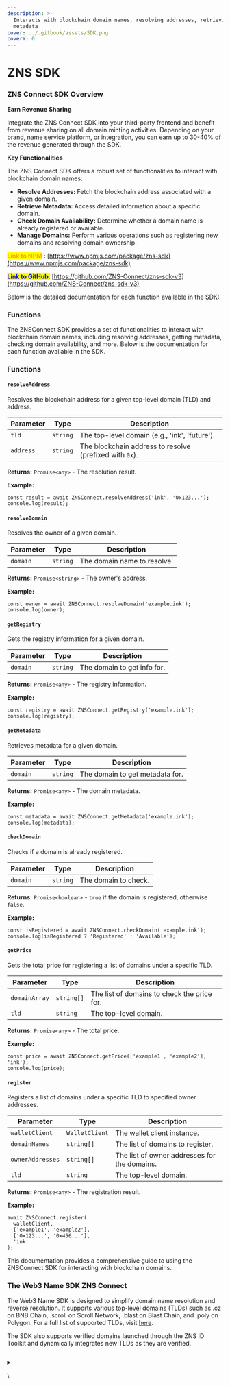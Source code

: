 ```yaml
---
description: >-
  Interacts with blockchain domain names, resolving addresses, retrieving
  metadata
cover: ../.gitbook/assets/SDK.png
coverY: 0
---
```


# ZNS SDK

### ZNS Connect SDK Overview

**Earn Revenue Sharing**

Integrate the ZNS Connect SDK into your third-party frontend and benefit from revenue sharing on all domain minting activities. Depending on your brand, name service platform, or integration, you can earn up to 30-40% of the revenue generated through the SDK.

**Key Functionalities**

The ZNS Connect SDK offers a robust set of functionalities to interact with blockchain domain names:

* **Resolve Addresses:** Fetch the blockchain address associated with a given domain.
* **Retrieve Metadata:** Access detailed information about a specific domain.
* **Check Domain Availability:** Determine whether a domain name is already registered or available.
* **Manage Domains:** Perform various operations such as registering new domains and resolving domain ownership.

<mark style="color:orange;">**Link to NPM**</mark>**&#x20;:** [https://www.npmjs.com/package/zns-sdk](https://www.npmjs.com/package/zns-sdk)

<mark style="color:blue;">**Link to GitHub**</mark><mark style="color:blue;">:</mark> [https://github.com/ZNS-Connect/zns-sdk-v3](https://github.com/ZNS-Connect/zns-sdk-v3)

Below is the detailed documentation for each function available in the SDK:

### Functions

The ZNSConnect SDK provides a set of functionalities to interact with blockchain domain names, including resolving addresses, getting metadata, checking domain availability, and more. Below is the documentation for each function available in the SDK.

### Functions



#### `resolveAddress`



Resolves the blockchain address for a given top-level domain (TLD) and address.

| Parameter | Type     | Description                                             |
| --------- | -------- | ------------------------------------------------------- |
| `tld`     | `string` | The top-level domain (e.g., 'ink', 'future').           |
| `address` | `string` | The blockchain address to resolve (prefixed with `0x`). |

**Returns:** `Promise<any>` - The resolution result.

**Example:**

```
const result = await ZNSConnect.resolveAddress('ink', '0x123...');
console.log(result);
```

#### `resolveDomain`



Resolves the owner of a given domain.

| Parameter | Type     | Description                 |
| --------- | -------- | --------------------------- |
| `domain`  | `string` | The domain name to resolve. |

**Returns:** `Promise<string>` - The owner's address.

**Example:**

```
const owner = await ZNSConnect.resolveDomain('example.ink');
console.log(owner);
```

#### `getRegistry`



Gets the registry information for a given domain.

| Parameter | Type     | Description                 |
| --------- | -------- | --------------------------- |
| `domain`  | `string` | The domain to get info for. |

**Returns:** `Promise<any>` - The registry information.

**Example:**

```
const registry = await ZNSConnect.getRegistry('example.ink');
console.log(registry);
```

#### `getMetadata`



Retrieves metadata for a given domain.

| Parameter | Type     | Description                     |
| --------- | -------- | ------------------------------- |
| `domain`  | `string` | The domain to get metadata for. |

**Returns:** `Promise<any>` - The domain metadata.

**Example:**

```
const metadata = await ZNSConnect.getMetadata('example.ink');
console.log(metadata);
```

#### `checkDomain`



Checks if a domain is already registered.

| Parameter | Type     | Description          |
| --------- | -------- | -------------------- |
| `domain`  | `string` | The domain to check. |

**Returns:** `Promise<boolean>` - `true` if the domain is registered, otherwise `false`.

**Example:**

```
const isRegistered = await ZNSConnect.checkDomain('example.ink');
console.log(isRegistered ? 'Registered' : 'Available');
```

#### `getPrice`



Gets the total price for registering a list of domains under a specific TLD.

| Parameter     | Type       | Description                                 |
| ------------- | ---------- | ------------------------------------------- |
| `domainArray` | `string[]` | The list of domains to check the price for. |
| `tld`         | `string`   | The top-level domain.                       |

**Returns:** `Promise<any>` - The total price.

**Example:**

```
const price = await ZNSConnect.getPrice(['example1', 'example2'], 'ink');
console.log(price);
```

#### `register`



Registers a list of domains under a specific TLD to specified owner addresses.

| Parameter        | Type           | Description                                  |
| ---------------- | -------------- | -------------------------------------------- |
| `walletClient`   | `WalletClient` | The wallet client instance.                  |
| `domainNames`    | `string[]`     | The list of domains to register.             |
| `ownerAddresses` | `string[]`     | The list of owner addresses for the domains. |
| `tld`            | `string`       | The top-level domain.                        |

**Returns:** `Promise<any>` - The registration result.

**Example:**

```
await ZNSConnect.register(
  walletClient,
  ['example1', 'example2'],
  ['0x123...', '0x456...'],
  'ink'
);
```

This documentation provides a comprehensive guide to using the ZNSConnect SDK for interacting with blockchain domains.

### The Web3 Name SDK ZNS Connect

The Web3 Name SDK is designed to simplify domain name resolution and reverse resolution. It supports various top-level domains (TLDs) such as .cz on BNB Chain, .scroll on Scroll Network, .blast on Blast Chain, and .poly on Polygon. For a full list of supported TLDs, visit [here](https://docs.znsconnect.io/developer-guide/contract-address).&#x20;

The SDK also supports verified domains launched through the ZNS ID Toolkit and dynamically integrates new TLDs as they are verified.



```
```

<details>

<summary></summary>



</details>

\
